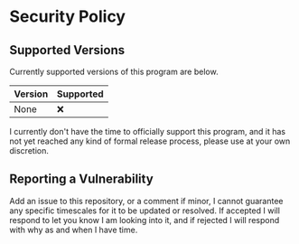 # Security Policy

## Supported Versions

Currently supported versions of this program are below.

| Version | Supported          |
| ------- | ------------------ |
| None    | :x:                |

I currently don't have the time to officially support this program, and it has not yet reached any kind of formal release process, please use at your own discretion.


## Reporting a Vulnerability

Add an issue to this repository, or a comment if minor, I cannot guarantee any specific timescales for it to be updated or resolved. If accepted I will respond to let you know I am looking into it, and if rejected I will respond with why as and when I have time.
